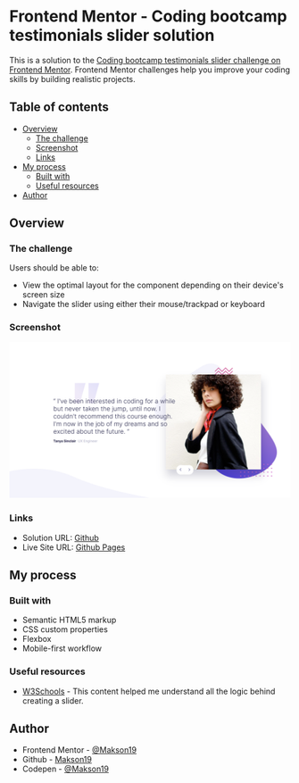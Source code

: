 # Frontend Mentor - Coding bootcamp testimonials slider solution

This is a solution to the [Coding bootcamp testimonials slider challenge on Frontend Mentor](https://www.frontendmentor.io/challenges/coding-bootcamp-testimonials-slider-4FNyLA8JL). Frontend Mentor challenges help you improve your coding skills by building realistic projects. 

## Table of contents

- [Overview](#overview)
  - [The challenge](#the-challenge)
  - [Screenshot](#screenshot)
  - [Links](#links)
- [My process](#my-process)
  - [Built with](#built-with)
  - [Useful resources](#useful-resources)
- [Author](#author)


## Overview

### The challenge

Users should be able to:

- View the optimal layout for the component depending on their device's screen size
- Navigate the slider using either their mouse/trackpad or keyboard

### Screenshot

![](./screenshot.png)


### Links

- Solution URL: [Github](https://github.com/Makson19/cooding-bootcamp-testmonials-slider)
- Live Site URL: [Github Pages](https://your-live-site-url.com)

## My process

### Built with

- Semantic HTML5 markup
- CSS custom properties
- Flexbox
- Mobile-first workflow


### Useful resources

- [W3Schools](https://www.w3schools.com/howto/howto_js_slideshow.asp) - This content helped me understand all the logic behind creating a slider.


## Author

- Frontend Mentor - [@Makson19](https://www.frontendmentor.io/profile/Makson19)
- Github - [Makson19](https://github.com/Makson19)
- Codepen - [@Makson19](https://codepen.io/Makson19)

